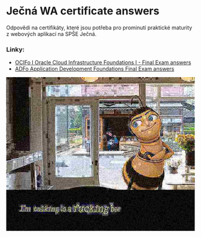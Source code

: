 # Ječná WA certificate answers

Odpovědi na certifikáty, které jsou potřeba pro prominutí praktické maturity z webových aplikací na SPŠE Ječná.

### Linky:
- [OCIFo I Oracle Cloud Infrastructure Foundations I - Final Exam answers](/answers/OCIFO.md)
- [ADFo Application Development Foundations Final Exam answers](/answers/ADFo.md)

![Logo](logo.jpg)